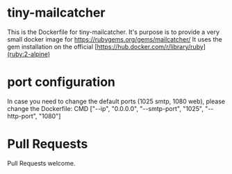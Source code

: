 # tiny-mailcatcher
This is the Dockerfile for tiny-mailcatcher.
It's purpose is to provide a very small docker image for https://rubygems.org/gems/mailcatcher/
It uses the gem installation on the official [https://hub.docker.com/r/library/ruby](ruby:2-alpine)

# port configuration
In case you need to change the default ports (1025 smtp, 1080 web),
please change the Dockerfile:
    CMD ["--ip", "0.0.0.0", "--smtp-port", "1025", "--http-port", "1080"]

# Pull Requests
Pull Requests welcome.


